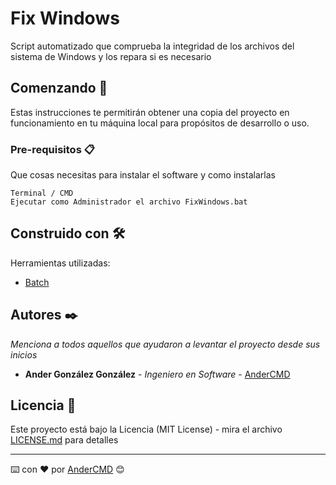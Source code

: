 # Fix Windows

Script automatizado que comprueba la integridad de los archivos del sistema de Windows y los repara si es necesario

## Comenzando 🚀

Estas instrucciones te permitirán obtener una copia del proyecto en funcionamiento en tu máquina local para propósitos de desarrollo o uso.

### Pre-requisitos 📋

Que cosas necesitas para instalar el software y como instalarlas

```
Terminal / CMD
Ejecutar como Administrador el archivo FixWindows.bat
```

## Construido con 🛠️

Herramientas utilizadas:

* [Batch](https://es.wikipedia.org/wiki/Archivo_batch#:~:text=En%20DOS%2C%20OS/2%20y,cmd.)

## Autores ✒️

_Menciona a todos aquellos que ayudaron a levantar el proyecto desde sus inicios_

* **Ander González González** - *Ingeniero en Software* - [AnderCMD](https://github.com/AnderCMD)
## Licencia 📄

Este proyecto está bajo la Licencia (MIT License) - mira el archivo [LICENSE.md](LICENSE.md) para detalles

---
⌨️ con ❤️ por [AnderCMD](https://github.com/AnderCMD) 😊
